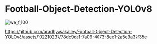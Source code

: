 # Football-Object-Detection-YOLOv8
![we_f_100](https://github.com/aradhyasakalley/Football-Object-Detection-YOLOv8/assets/102210237/e38aa47b-09d9-4525-921a-6745d4c8da31)



https://github.com/aradhyasakalley/Football-Object-Detection-YOLOv8/assets/102210237/78dc9de1-7a09-4073-8ee1-2a5e9a37f35e

